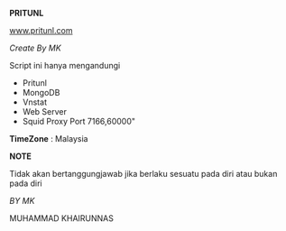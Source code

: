 **PRITUNL** 

www.pritunl.com

_Create By MK_

Script ini hanya mengandungi
- Pritunl
- MongoDB
- Vnstat
- Web Server
- Squid Proxy Port 7166,60000"

**TimeZone**   :  Malaysia

**NOTE**

 Tidak akan bertanggungjawab jika berlaku sesuatu pada diri atau bukan pada diri
 
 
 _BY MK_
 
 MUHAMMAD KHAIRUNNAS
